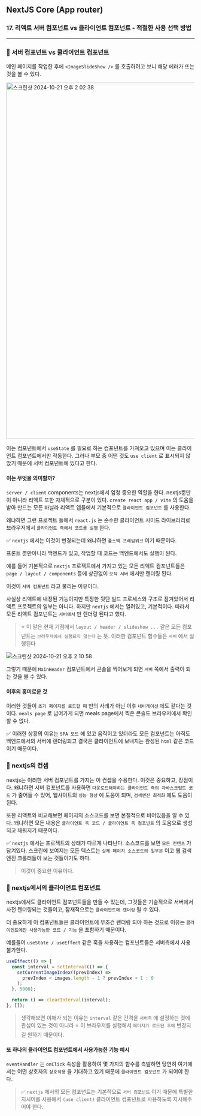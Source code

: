 ## NextJS Core (App router)

### 17. 리액트 서버 컴포넌트 vs 클라이언트 컴포넌트 - 적절한 사용 선택 방법

---

### 📌 서버 컴포넌트 vs 클라이언트 컴포넌트

메인 페이지를 작업한 후에 `<ImageSlideShow />` 를 호출하려고 보니 해당 에러가 뜨는 것을 볼 수 있다.

<img width="950" alt="스크린샷 2024-10-21 오후 2 02 38" src="https://github.com/user-attachments/assets/d462700c-26b9-43d4-9ce7-7b21578e5a93">

이는 컴포넌트에서 `useState` 를 필요로 하는 컴포넌트를 가져오고 있으며 이는 클라이언트 컴포넌트에서만 작동한다.
그러나 부모 중 어떤 것도 `use client` 로 표시되지 않았기 때문에 서버 컴포넌트에 있다고 한다.

#### 이는 무엇을 의미할까?

`server / client` components는 nextjs에서 엄청 중요한 역할을 한다.
nextjs뿐만이 아니라 리액트 또한 자체적으로 구분이 있다. `create react app / vite` 의 도움을 받아 만드는 모든 바닐라 리액트 앱들에서 기본적으로 `클라이언트 컴포넌트` 를 사용한다.

왜냐하면 그런 프로젝트 들에서 `react.js` 는 순수한 클라이언트 사이드 라이브러리로 브라우저에서 `클라이언트 측에서 코드를 실행` 한다.

✅ `nextjs` 에서는 이것이 변경되는데 왜냐하면 `풀스택 프레임워크` 이기 때문이다.

프론트 뿐만아니라 백엔드가 있고, 작업할 때 코드는 백엔드에서도 실행이 된다.

예를 들어 기본적으로 `nextjs` 프로젝트에서 가지고 있는 모든 리액트 컴포넌트들은 `page / layout / components` 등에 상관없이 `오직 서버` 에서만 렌더링 된다.

이것이 `서버 컴포넌트` 라고 불리는 이유이다.

사실상 리액트에 내장된 기능이지만 특정한 뒷단 빌드 프로세스와 구조로 잠겨있어서 리액트 프로젝트의 일부는 아니다. 하지만 `nextjs` 에서는 열려있고, 기본적이다. 따라서 모든 리액트 컴포넌트는 `서버에서` 만 렌더링 된다고 했다.

> ⭐️ 이 말은 현재 기점에서 `layout / header / slideshow ...` 같은 모든 컴포넌트는 `브라우저에서 실행되지 않는다` 는 뜻. 이러한 컴포넌트 함수들은 `서버` 에서 실행된다

![스크린샷 2024-10-21 오후 2 10 58](https://github.com/user-attachments/assets/bbdf1a1f-94f9-4f09-a819-1486d43aac2d)

그렇기 때문에 `MainHeader` 컴포넌트에서 콘솔을 찍어보게 되면 `서버` 쪽에서 출력이 되는 것을 볼 수 있다.

#### 이후의 흥미로운 것

이러한 것들이 `초기 페이지를 로드할 때` 만의 사례가 아닌 이후 `네비게이션` 에도 같다는 것이다. `meals page` 로 넘어가게 되면 meals page에서 찍은 콘솔도 브라우저에서 확인할 수 없다.

✅ 이러한 상황의 이유는 `SPA 모드` 에 있고 움직이고 있더라도 모든 컴포넌트는 아직도 백엔드에서의 서버에 렌더링되고 결국은 클라이언트에 보내지는 완성된 `html` 같은 코드이기 때문이다.

### 📌 nextjs의 컨셉

nextjs는 이러한 서버 컴포넌트를 가지는 이 컨셉을 수용한다. 이것은 중요하고, 장점이다.
왜냐하면 서버 컴포넌트를 사용하면 `다운로드해야하는 클라이언트 측의 자바스크립트 코드` 가 줄어들 수 있어, 웹사이트의 `성능 향상` 에 도움이 되며, `검색엔진 최적화` 에도 도움이 된다.

또한 리액트와 비교해보면 페이지의 소스코드를 보면 본질적으로 비어있음을 알 수 있다. 왜냐하면 모든 내용은 `클라이언트 측 코드 / 클라이언트 측 컴포넌트` 의 도움으로 생성되고 채워지기 때문이다.

✅ `nextjs` 에서는 프로젝트의 상태가 다르게 나타난다. 소스코드를 보면 `모든 컨텐츠` 가 담겨있다. 스크린에 보여지는 모든 텍스트는 `실제 페이지 소스코드의 일부분` 이고 웹 검색엔진 크롤러들이 보는 것들이기도 하다.

> 이것이 중요한 이유이다.

### 📌 nextjs에서의 클라이언트 컴포넌트

nextjs에서도 클라이언트 컴포넌트들을 만들 수 있는데, 그것들은 기술적으로 서버에서 사전 렌더링되는 것들이고, 잠재적으로는 `클라이언트에 렌더링` 될 수 있다.

더 중요하게 이 컴포넌트들은 클라이언트에 무조건 렌더링 되야 하는 것으로 이유는 `클라이언트에만 사용가능한 코드 / 기능` 을 포함하기 때문이다.

예를들어 `useState / useEffect` 같은 훅을 사용하는 컴포넌트들은 서버측에서 사용 불가한다.

```js
useEffect(() => {
  const interval = setInterval(() => {
    setCurrentImageIndex((prevIndex) =>
      prevIndex < images.length - 1 ? prevIndex + 1 : 0
    );
  }, 5000);

  return () => clearInterval(interval);
}, []);
```

> 생각해보면 이해가 되는 이유는 `interval` 같은 간격을 `서버측` 에 설정하는 것에 관심이 있는 것이 아니라 ⭐️ 이 브라우저를 실행해서 `페이지가 로드된 후에` 변경되길 원하기 때문이다.

#### 또 하나의 클라이언트 컴포넌트에서 사용가능한 기능 예시

`eventHandler` 는 `onClick` 속성을 활용하여 몇 가지의 함수를 촉발하면 당연히 여기에서는 어떤 상호자의 `상호작용` 을 기대하고 있기 때문에 `클라이언트 컴포넌트` 가 되어야 한다.

> ✅ `nextjs` 에서의 모든 컴포넌트는 기본적으로 `서버 컴포넌트` 이기 때문에 특별한 지시어를 사용해서 `(use client)` 클라이언트 컴포넌트로 사용하도록 지시해주어야 한다.
